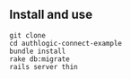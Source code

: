 ## Install and use

    git clone
    cd authlogic-connect-example
    bundle install
    rake db:migrate
    rails server thin